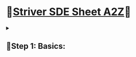 # 🌟[Striver SDE Sheet A2Z](https://takeuforward.org/strivers-a2z-dsa-course/strivers-a2z-dsa-course-sheet-2/)🌟
<details>    
<summary><h2>🌻Step 1: Basics:</h3></summary>
<details>
<summary><h3>🍄Step 1.1: Things to know in C++</h3></summary>

  ***👇🏼Tasks Done on 20/04/2023👇🏼***
  
  - [x] User Input / Output.
  - [x] Data Types.
  - [x] If Else statements.
  - [x] Switch Statement.
  - [x] Arrays and Strings.
  - [x] For Loops.
  - [x] While Loops.
  - [x] Functions (Pass by Reference and Value).

  ***👇🏼Tasks Done on 21/04/2023👇🏼***

  - [x] Time complexity and Space Complexity.
  <details>
  <summary><h5>👽Notes on Time Space Complexity.</h5></summary>

  **👻Time Complexity:-**
     - The valid algorithm takes a finite amount of time for execution. The time required by the algorithm to solve given problem is called time complexity  of the algorithm. 
  
<p align="center">
<img src="/assets/Time%20Complexity%20Graph.png" width="300" height="300" hspace="20">
<img src="/assets/TIme%20Complexity%20Table.png" width="300" height="300" hspace="20">
</p>
  
  **👻Space Complexity:-**
     - Problem-solving using computer requires memory to hold temporary data or final result while the program is in execution. The amount of memory required by the algorithm to solve given problem is called space complexity of the algorithm.

  </details>
</details>

<details>
<summary><h3>🍄Step 1.2 Star Patterns</h3></summary>

  ***👇🏼Tasks Done on 22/04/2023👇🏼***

  - [x] 1. [Square star pattern.]()
  - [x] 2. [Half Pyramid(star).]()
  - [x] 3. [1/12/123/1234]()
  - [x] 4. [1/22/333/444/55555]()
  - [x] 5. [Inverted half pyramid(star).]()
  - [x] 6. [12345/1234/123/12/1]()

***👇🏼Tasks Done on 23/04/2023👇🏼***

  - [x] 7. [Star Triangle.]()
  - [x] 8. [Inverted Star Triangle.]()
  - [x] 9. [Diamond Star.]()
  - [x] 10. [Half Diamond.]()
  - [x] 11. [1/01/101/0101/10101]()
  - [x] 12. [Half Butterfly of Numbers.]()
  - [x] 13. [Continuos Number Half Pyramid.]()
  - [x] 14. [Half Pyramid of Alphabets.]()

***👇🏼Tasks Done on 24/04/2023👇🏼***

  - [x] 15. [Inverted Alphabet Half Pyramid.]()
  - [x] 16.[Half Pyramid Alphabet 2.]()
  - [x] 17. [Alphabet Triangle.]()

***👇🏼Tasks Done on 24/04/2023👇🏼***

  - [x] 18. [Backwards Alphabet Half Triangle.]()
  - [x] 19. [Hollow Diamond.]()
  - [x] 20. [Butterfly Pattern.]()
  - [x] 21. [Hollow Rectangle.]()
  - [x] 22. [Layered Number Rectangle.]()

</details>

<details>
<summary><h3>🍄Step 1.4 Basic Maths</h3></summary>

***👇🏼Tasks Done on 02/05/2023👇🏼***

- [x] 1. [Count Digit.]()
- [x] 2. [Reverse a Number.]()
- [x] 3. [Check Palindrom.]()
- [x] 4. [GCD or HCF.]()
- [x] 5. [Armstrong Numbers.]()
- [x] 6. [Print All Divisors.]()
- [x] 7. [Check for Prime.]()

</details>

<details>
<summary><h3>🍄Step 1.5 Basic Recursion</h3></summary>

***👇🏼Tasks Done on 05/05/2023👇🏼***

- [x] 1. [Print name N times using recursion.]()
- [x] 2. [Print 1 to N using recursion.]()
- [x] 3. [Print N to 1 using recursion]()
<details>
<summary><h5>Basic recursion tree graph:- </h5></summary>
  
  <p align="center">
    <img src="/assets/Recursion%tree%basic.png" width="300" height="300" hspace="20">
  </p>
  
</details>

